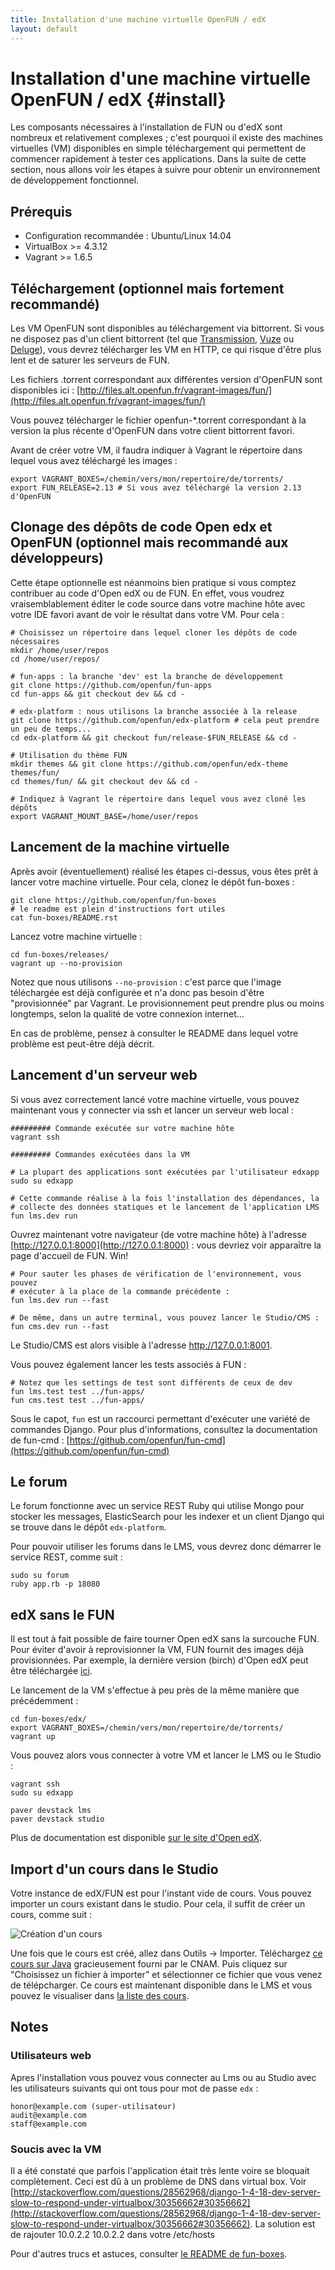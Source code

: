 ```yaml
---
title: Installation d'une machine virtuelle OpenFUN / edX
layout: default
---
```


# Installation d'une machine virtuelle OpenFUN / edX {#install}

Les composants nécessaires à l'installation de FUN ou d'edX sont nombreux et
relativement complexes ; c'est pourquoi il existe des machines virtuelles (VM)
disponibles en simple téléchargement qui permettent de commencer rapidement à
tester ces applications. Dans la suite de cette section, nous allons voir les
étapes à suivre pour obtenir un environnement de développement fonctionnel.

## Prérequis

- Configuration recommandée : Ubuntu/Linux 14.04
- VirtualBox >= 4.3.12
- Vagrant >= 1.6.5

## Téléchargement (optionnel mais fortement recommandé)

Les VM OpenFUN sont disponibles au téléchargement via bittorrent. Si vous ne
disposez pas d'un client bittorrent (tel que
[Transmission](http://www.transmissionbt.com/), [Vuze](http://www.vuze.com/) ou
[Deluge](http://deluge-torrent.org/)),
vous devrez télécharger les VM en HTTP, ce qui risque d'être plus lent et de
saturer les serveurs de FUN.

Les fichiers .torrent correspondant aux différentes version d'OpenFUN sont
disponibles ici : [http://files.alt.openfun.fr/vagrant-images/fun/](http://files.alt.openfun.fr/vagrant-images/fun/)

Vous pouvez télécharger le fichier openfun-\*.torrent correspondant à la
version la plus récente d'OpenFUN dans votre client bittorrent favori.

Avant de créer votre VM, il faudra indiquer à Vagrant le répertoire dans lequel vous avez téléchargé les images :

    export VAGRANT_BOXES=/chemin/vers/mon/repertoire/de/torrents/
    export FUN_RELEASE=2.13 # Si vous avez téléchargé la version 2.13 d'OpenFUN

## Clonage des dépôts de code Open edx et OpenFUN (optionnel mais recommandé aux développeurs)

Cette étape optionnelle est néanmoins bien pratique si vous comptez contribuer
au code d'Open edX ou de FUN. En effet, vous voudrez vraisemblablement éditer
le code source dans votre machine hôte avec votre IDE favori avant de voir le
résultat dans votre VM. Pour cela :

    # Choisissez un répertoire dans lequel cloner les dépôts de code nécessaires
    mkdir /home/user/repos
    cd /home/user/repos/

    # fun-apps : la branche 'dev' est la branche de développement
    git clone https://github.com/openfun/fun-apps
    cd fun-apps && git checkout dev && cd -
    
    # edx-platform : nous utilisons la branche associée à la release
    git clone https://github.com/openfun/edx-platform # cela peut prendre un peu de temps...
    cd edx-platform && git checkout fun/release-$FUN_RELEASE && cd -
    
    # Utilisation du thème FUN
    mkdir themes && git clone https://github.com/openfun/edx-theme themes/fun/
    cd themes/fun/ && git checkout dev && cd -
    
    # Indiquez à Vagrant le répertoire dans lequel vous avez cloné les dépôts
    export VAGRANT_MOUNT_BASE=/home/user/repos

## Lancement de la machine virtuelle

Après avoir (éventuellement) réalisé les étapes ci-dessus, vous êtes prêt à
lancer votre machine virtuelle.  Pour cela, clonez le dépôt fun-boxes :

    git clone https://github.com/openfun/fun-boxes
    # le readme est plein d'instructions fort utiles
    cat fun-boxes/README.rst

Lancez votre machine virtuelle :

    cd fun-boxes/releases/
    vagrant up --no-provision 

Notez que nous utilisons `--no-provision` : c'est parce que l'image téléchargée
est déjà configurée et n'a donc pas besoin d'être "provisionnée" par Vagrant.
Le provisionnement peut prendre plus ou moins longtemps, selon la qualité de
votre connexion internet...

En cas de problème, pensez à consulter le README dans lequel votre problème est
peut-être déjà décrit.

## Lancement d'un serveur web

Si vous avez correctement lancé votre machine virtuelle, vous pouvez maintenant
vous y connecter via ssh et lancer un serveur web local :


    ######### Commande exécutée sur votre machine hôte
    vagrant ssh

    ######### Commandes exécutées dans la VM
    
    # La plupart des applications sont exécutées par l'utilisateur edxapp
    sudo su edxapp

    # Cette commande réalise à la fois l'installation des dépendances, la
    # collecte des données statiques et le lancement de l'application LMS
    fun lms.dev run

Ouvrez maintenant votre navigateur (de votre machine hôte) à l'adresse
[http://127.0.0.1:8000](http://127.0.0.1:8000) : vous devriez voir apparaître la page d'accueil de FUN.
Win!

    # Pour sauter les phases de vérification de l'environnement, vous pouvez
    # exécuter à la place de la commande précédente :
    fun lms.dev run --fast

    # De même, dans un autre terminal, vous pouvez lancer le Studio/CMS :
    fun cms.dev run --fast

Le Studio/CMS est alors visible à l'adresse http://127.0.0.1:8001.

Vous pouvez également lancer les tests associés à FUN :

    # Notez que les settings de test sont différents de ceux de dev
    fun lms.test test ../fun-apps/
    fun cms.test test ../fun-apps/

Sous le capot, `fun` est un raccourci permettant d'exécuter une variété de
commandes Django. Pour plus d'informations, consultez la documentation de
fun-cmd :
[https://github.com/openfun/fun-cmd](https://github.com/openfun/fun-cmd)

## Le forum

Le forum fonctionne avec un service REST Ruby qui utilise Mongo pour stocker
les messages, ElasticSearch pour les indexer et un client Django qui se trouve
dans le dépôt `edx-platform`.

Pour pouvoir utiliser les forums dans le LMS, vous devrez donc démarrer le
service REST, comme suit :

    sudo su forum
    ruby app.rb -p 18080

## edX sans le FUN

Il est tout à fait possible de faire tourner Open edX sans la surcouche FUN. Pour éviter d'avoir à reprovisionner la VM, FUN fournit des images déjà provisionnées. Par exemple, la dernière version (birch) d'Open edX peut être téléchargée [ici](http://files.alt.openfun.fr/vagrant-images/edx/).

Le lancement de la VM s'effectue à peu près de la même manière que précédemment :

    cd fun-boxes/edx/
    export VAGRANT_BOXES=/chemin/vers/mon/repertoire/de/torrents/
    vagrant up

Vous pouvez alors vous connecter à votre VM et lancer le LMS ou le Studio :

    vagrant ssh
    sudo su edxapp

    paver devstack lms
    paver devstack studio

Plus de documentation est disponible [sur le site d'Open edX](https://github.com/edx/configuration/wiki/edX-Developer-Stack).

## Import d'un cours dans le Studio

Votre instance de edX/FUN est pour l'instant vide de cours. Vous pouvez importer un cours existant dans le studio. Pour cela, il suffit de créer un cours, comme suit :

![Création d'un cours](static/img/import_course.png)

Une fois que le cours est créé, allez dans Outils -> Importer. Téléchargez [ce
cours sur
Java](http://files.alt.openfun.fr/courses/CNAM%20Ecrivez%20votre%20premier%20cours%20en%20Java.tar.gz)
gracieusement fourni par le CNAM. Puis cliquez sur "Choisissez un fichier à
importer" et sélectionner ce fichier que vous venez de télépcharger. Ce cours
est maintenant disponible dans le LMS et vous pouvez le visualiser dans [la
liste des cours](http://127.0.0.1:8000/cours/).

## Notes

### Utilisateurs web

Apres l'installation vous pouvez vous connecter au Lms ou au Studio avec les utilisateurs suivants qui ont tous pour mot de passe `edx` :

    honor@example.com (super-utilisateur)
    audit@example.com
    staff@example.com

### Soucis avec la VM

Il a été constaté que parfois l'application était très lente voire se bloquait complètement. Ceci est dû à un problème de DNS
dans virtual box. Voir [http://stackoverflow.com/questions/28562968/django-1-4-18-dev-server-slow-to-respond-under-virtualbox/30356662#30356662](http://stackoverflow.com/questions/28562968/django-1-4-18-dev-server-slow-to-respond-under-virtualbox/30356662#30356662).
La solution est de rajouter 10.0.2.2 10.0.2.2 dans votre /etc/hosts

Pour d'autres trucs et astuces, consulter [le README de fun-boxes](https://github.com/openfun/fun-boxes).
